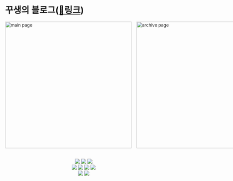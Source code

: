 # 꾸생의 블로그([🔗링크](https://kku.dev/))

<div style="display: flex; flex-direction: row; align-items: center; gap: 16px;">
    <img src="https://github.com/macjjuni/devlog/assets/38034518/ff320afa-11b1-4a16-9a5f-cfa1511b57ad" alt="main page" width="406" height="auto" >
    <img src="https://github.com/macjjuni/devlog/assets/38034518/89653d57-7a84-4759-99e0-165ad4e8b811" alt="archive page" width="406" height="auto" >
</div>

<br>
<br>

<div align="center">
	<img src="https://img.shields.io/badge/Next.js-000000?style=flat&logo=Next.js&logoColor=white" />
	<img src="https://img.shields.io/badge/React-61DAFB?style=flat&logo=React&logoColor=white" />
	<img src="https://img.shields.io/badge/TypeScript-3178C6?style=flat&logo=TypeScript&logoColor=white" />
</div>

<div align="center">
	<img src="https://img.shields.io/badge/HTML5-E34F26?style=flat&logo=HTML5&logoColor=white" />
	<img src="https://img.shields.io/badge/JavaScript-F7DF1E?style=flat&logo=JavaScript&logoColor=white" />
    <img src="https://img.shields.io/badge/SASS-CC6699?style=flat&logo=SASS&logoColor=white" />
    <img src="https://img.shields.io/badge/KKU_UI-000000?style=flat&logo=&logoColor=white" />
</div>

<div align="center">
    <img src="https://img.shields.io/badge/Notion-000000?style=flat&logo=Notion&logoColor=white" />
    <img src="https://img.shields.io/badge/Vercel-000000?style=flat&logo=Vercel&logoColor=white" />
</div>
